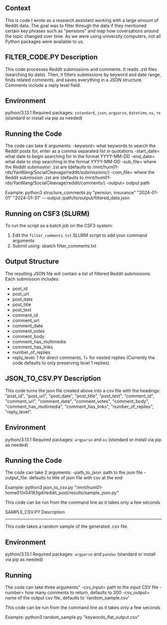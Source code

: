 Context
----------
This is code I wrote as a research assistant working with a large amount of Reddit data. The goal was to filter through the data if they mentioned certain key phrases such as "pensions" and map how coversations around the topic changed over time. As we were using university computers, not all Python packages were available to us.

FILTER_CODE.PY Description
----------
This code processes Reddit submissions and comments. It reads .zst files (searching by date). Then, it filters submissions by keyword and date range, finds related comments, and saves everything in a JSON structure. Comments include a reply level field.

Environment
----------
python/3.13.1
Required packages: `zstandard`, `json`, `argparse`, `datetime`, `os`, `re` (standard or install via pip as needed)

Running the Code
----------
The code can take 6 arguments:
-keyword= what keywords to search the Reddit posts for, enter as a comma separated list in quotations
-start_date= what date to begin searching for in the format YYYY-MM-DD
-end_date= what date to stop searching in the format YYYY-MM-DD
-sub_file= where the Reddit submission .zst are (defaults to /mnt/hum01-rds/YanWang/SocialCleavage/reddit/submissions/)
-com_file= where the Reddit submission .zst are (defaults to /mnt/hum01-rds/YanWang/SocialCleavage/reddit/comments/)
-output= output path

Example:
python3 structure_comments.py "pension, insurance" "2024-01-01" "2024-01-31" -- output /path/to/output/filtered_data.json

Running on CSF3 (SLURM)
------------------------
To run the script as a batch job on the CSF3 system:

1. Edit the `filter_comments.txt` SLURM script to add your command arguments
2. Submit using: sbatch filter_comments.txt

Output Structure
----------------
The resulting JSON file will contain a list of filtered Reddit submissions. Each submission includes:
- post_id
- post_url
- post_date
- post_title
- post_text
- comment_id
- comment_url
- comment_date
- comment_votes
- comment_body
- comment_has_multimedia
- comment_has_links
- number_of_replies
- reply_level: 1 for direct comments, 1+ for nested replies (Currently the code defaults to only preserving level 1 replies)

JSON_TO_CSV.PY Description
----------

This code turns the json file created above into a csv file with the headings: "post_id", "post_url", "post_date", "post_title", "post_text", "comment_id", "comment_url", "comment_date", "comment_votes", "comment_body", "comment_has_multimedia", "comment_has_links", "number_of_replies", "reply_level". 

Environment
----------
python/3.13.1
Required packages: `argparse` and `os` (standard or install via pip as needed)

Running the Code
----------
The code can take 2 arguments:
-path_to_json: path to the json file
-output_file: defaults to title of json file with csv at the end

Example:
python3 json_to_csv.py "/mnt/hum01-home01/n54183gd/reddit_post/results/sample_json.py"

This code can be run from the command line as it takes only a few seconds

SAMPLE_CSV.PY Description
________________

This code takes a random sample of the generated .csv file. 

Environment
----------
python/3.13.1
Required packages: `argparse` and `pandas` (standard or install via pip as needed)


Running 
-------
The code can take three arguments"
-csv_input= path to the input CSV file
-number= how many comments to return, defaults to 300 
-csv_output= name of the output csv file, defaults to 'random_sample.csv'

This code can be run from the command line as it takes only a few seconds

Example:
python3 random_sample.py "keywords_flat_output.csv"
